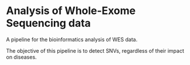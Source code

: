 # Analysis of Whole-Exome Sequencing data

A pipeline for the bioinformatics analysis of WES data.

The objective of this pipeline is to detect SNVs, regardless of their impact on diseases.
